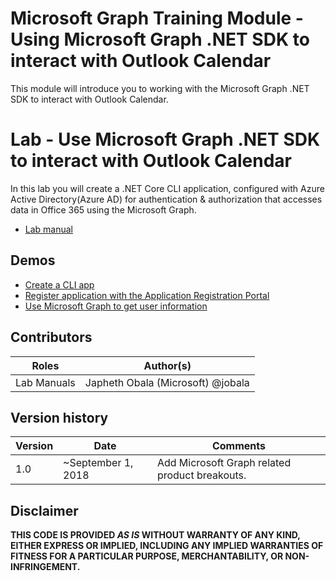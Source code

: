 # Microsoft Graph Training Module - Using Microsoft Graph .NET SDK to interact with Outlook Calendar
This module will introduce you to working with the Microsoft Graph .NET SDK to interact with Outlook Calendar.

# Lab - Use Microsoft Graph .NET SDK to interact with Outlook Calendar
In this lab you will create a .NET Core CLI application, configured with Azure Active Directory(Azure AD) for authentication & authorization that accesses data in Office 365 using the Microsoft Graph.

* [Lab manual]()

## Demos
- [Create a CLI app]()
- [Register application with the Application Registration Portal]()
- [Use Microsoft Graph to get user information]()

## Contributors

|        Roles         |                        Author(s)                        |
| -------------------- | ------------------------------------------------------- |
| Lab Manuals          | Japheth Obala (Microsoft) @jobala                       |

## Version history

| Version |        Date        |                    Comments                    |
| ------- | ------------------ | ---------------------------------------------- |
| 1.0     | ~September 1, 2018 | Add Microsoft Graph related product breakouts. |


## Disclaimer

**THIS CODE IS PROVIDED *AS IS* WITHOUT WARRANTY OF ANY KIND, EITHER EXPRESS OR IMPLIED, INCLUDING ANY IMPLIED WARRANTIES OF FITNESS FOR A PARTICULAR PURPOSE, MERCHANTABILITY, OR NON-INFRINGEMENT.**
